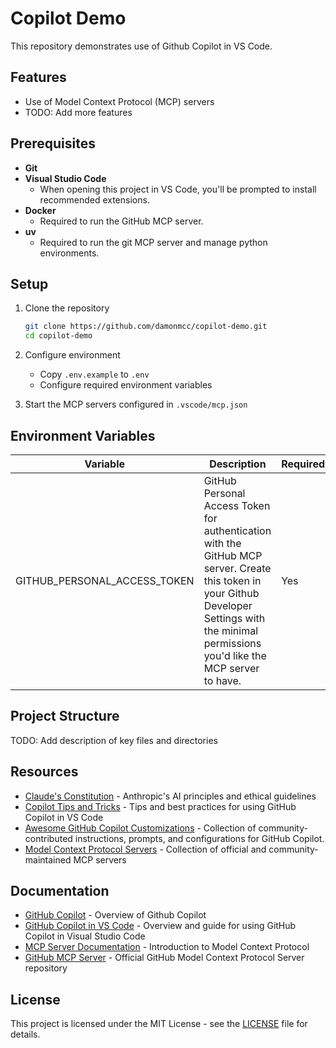 # Copilot Demo

This repository demonstrates use of Github Copilot in VS Code.

## Features

- Use of Model Context Protocol (MCP) servers
- TODO: Add more features

## Prerequisites

- **Git**
- **Visual Studio Code**
  - When opening this project in VS Code, you'll be prompted to install recommended extensions.
- **Docker**
  - Required to run the GitHub MCP server.
- **uv**
  - Required to run the git MCP server and manage python environments.

## Setup

1. Clone the repository

   ```bash
   git clone https://github.com/damonmcc/copilot-demo.git
   cd copilot-demo
   ```

2. Configure environment
   - Copy `.env.example` to `.env`
   - Configure required environment variables

3. Start the MCP servers configured in `.vscode/mcp.json`

## Environment Variables

| Variable                     | Description                                                                                                                                                                                     | Required |
| ---------------------------- | ----------------------------------------------------------------------------------------------------------------------------------------------------------------------------------------------- | -------- |
| GITHUB_PERSONAL_ACCESS_TOKEN | GitHub Personal Access Token for authentication with the GitHub MCP server. Create this token in your Github Developer Settings with the minimal permissions you'd like the MCP server to have. | Yes      |

## Project Structure

TODO: Add description of key files and directories

## Resources

- [Claude's Constitution](https://www.anthropic.com/news/claudes-constitution) - Anthropic's AI principles and ethical guidelines
- [Copilot Tips and Tricks](https://code.visualstudio.com/docs/copilot/copilot-tips-and-tricks) - Tips and best practices for using GitHub Copilot in VS Code
- [Awesome GitHub Copilot Customizations](https://github.com/github/awesome-copilot) - Collection of community-contributed instructions, prompts, and configurations for GitHub Copilot.
- [Model Context Protocol Servers](https://github.com/modelcontextprotocol/servers) - Collection of official and community-maintained MCP servers

## Documentation

- [GitHub Copilot](https://docs.github.com/en/copilot) - Overview of Github Copilot
- [GitHub Copilot in VS Code](https://code.visualstudio.com/docs/copilot/overview) - Overview and guide for using GitHub Copilot in Visual Studio Code
- [MCP Server Documentation](https://modelcontextprotocol.io/introduction) - Introduction to Model Context Protocol
- [GitHub MCP Server](https://github.com/github/github-mcp-server) - Official GitHub Model Context Protocol Server repository

## License

This project is licensed under the MIT License - see the [LICENSE](LICENSE) file for details.

